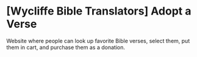 # [Wycliffe Bible Translators] Adopt a Verse

Website where people can look up favorite Bible verses, select them, put them in cart, and purchase them as a donation.
